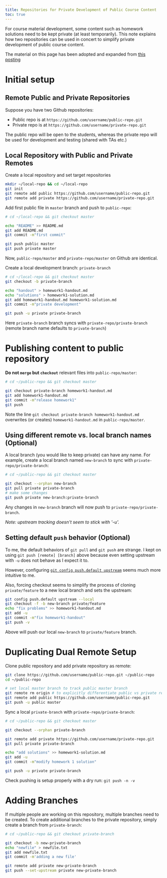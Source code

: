 ```yaml
---
title: Repositories for Private Development of Public Course Content
toc: true
---
```

For course material development, some content such as homework solutions need to be kept private (at least temporarily). This note explains how two repositories can be used in concert to simplify private development of public course content.

The material on this page has been adopted and expanded from [this posting](https://github.community/t5/How-to-use-Git-and-GitHub/Project-setup-question-with-public-and-private-quot-branches/m-p/26789/highlight/true#M7600)

# Initial setup

## Remote Public and Private Repositories

Suppose you have two Github repositories:
* Public repo is at `https://github.com/username/public-repo.git`
* Private repo is at `https://github.com/username/private-repo.git`

The public repo will be open to the students, whereas the private repo will be used for development and testing (shared with TAs etc.)

## Local Repository with Public and Private Remotes

Create a local repository and set target repositories

```bash
mkdir ~/local-repo && cd ~/local-repo
git init
git remote add public https://github.com/username/public-repo.git
git remote add private https://github.com/username/private-repo.git
```

Add first public file in `master` branch and push to `public-repo`:

```bash
# cd ~/local-repo && git checkout master

echo "README" >> README.md
git add README.md
git commit -m"first commit"

git push public master
git push private master
```
Now, `public-repo/master` and `private-repo/master` on Github are identical.

Create a local development branch: `private-branch`  

```bash
# cd ~/local-repo && git checkout master
git checkout -b private-branch

echo "handout" > homework1-handout.md
echo "solutions" > homework1-solution.md
git add homework1-handout.md homework1-solution.md 
git commit -m"private development"

git push -u private private-branch
```
Here `private-branch` branch syncs with `private-repo/private-branch` (remote branch name defaults to `private-branch`)






# Publishing content to public repository

**Do not `merge` but `checkout`** relevant files into `public-repo/master`:

```bash
# cd ~/public-repo && git checkout master

git checkout private-branch homework1-handout.md
git add homework1-handout.md
git commit -m"release homework1"
git push
```
Note the line `git checkout private-branch homework1-handout.md` overwrites (or creates) `homework1-handout.md` in `public-repo/master`.

## Using different remote vs. local branch names (Optional) 

A local branch (you would like to keep private) can have any name. For example, create a local branch named `new-branch` to sync with `private-repo/private-branch`:

```bash
# cd ~/public-repo && git checkout master

git checkout --orphan new-branch
git pull private private-branch
# make some changes
git push private new-branch:private-branch
```
Any changes in `new-branch` branch will now push to `private-repo/private-branch`.

_Note: upstream tracking doesn't seem to stick with '-u'._

## Setting default `push` behavior (Optional) 

To me, the default behaviors of `git pull` and `git push` are strange. I kept on using `git push [remote] [branch]` above because even setting upstream with `-u` does not behave as I expect it to.

However, configuring [`git config push.default upstream`](https://git-scm.com/docs/git-config#Documentation/git-config.txt-pushdefault) seems much more intuitive to me.

Also, forcing checkout seems to simplify the process of cloning `private/feature` to a new local branch and sets the upstream:

```bash
git config push.default upstream --local
git checkout -f -b new-branch private/feature
echo "fix problems" >> homework1-handout.md
git add -u
git commit -m"fix homework1-handout"
git push -v
```
Above will push our local `new-branch` to `private/feature` branch.








# Duplicating Dual Remote Setup

Clone public repository and add private repository as remote:

```bash
git clone https://github.com/username/public-repo.git ~/public-repo
cd ~/public-repo

# set local master branch to track public master branch
git remote rm origin # to explicitly differentiate public vs private repos
git remote add public https://github.com/username/public-repo.git
git push -u public master 
```

Sync a local `private-branch` with `private-repo/private-branch`:

```bash
# cd ~/public-repo && git checkout master

git checkout --orphan private-branch 

git remote add private https://github.com/username/private-repo.git
git pull private private-branch

echo "add solutions" >> homework1-solution.md
git add -u
git commit -m"modify homework 1 solution"

git push -u private private-branch
```

Check pushing is setup properly with a dry run: `git push -n -v`


# Adding Branches

If multiple people are working on this repository, multiple branches need to be created.
To create additional branches to the private repository, simply create a branch from `private-branch`:

```bash
# cd ~/public-repo && git checkout private-branch

git checkout -b new-private-branch
echo "newfile" > newfile.txt
git add newfile.txt
git commit -m'adding a new file'

git remote add private new-private-branch
git push --set-upstream private new-private-branch
```


